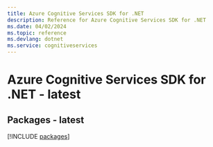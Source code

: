 ```yaml
---
title: Azure Cognitive Services SDK for .NET
description: Reference for Azure Cognitive Services SDK for .NET
ms.date: 04/02/2024
ms.topic: reference
ms.devlang: dotnet
ms.service: cognitiveservices
---
```

# Azure Cognitive Services SDK for .NET - latest
## Packages - latest
[!INCLUDE [packages](cognitive-services-index.md)]